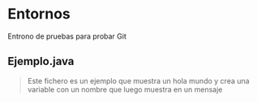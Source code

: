 # Entornos
Entrono de pruebas para probar Git

## Ejemplo.java
> Este fichero es un ejemplo que muestra un hola mundo y crea una variable con un nombre que luego muestra en un mensaje
